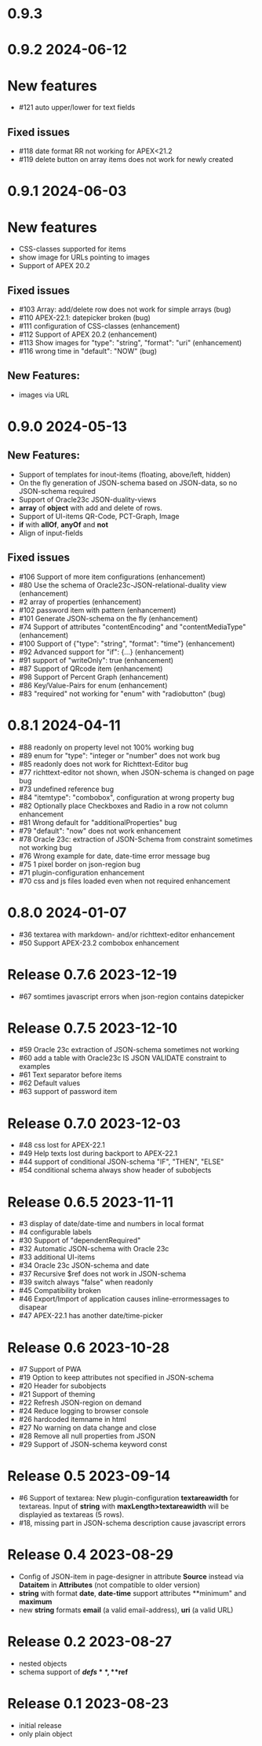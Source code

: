 # 0.9.3

# 0.9.2 2024-06-12

# New features
- #121 auto upper/lower for text fields

## Fixed issues

- #118 date format RR not working for APEX<21.2
- #119 delete button on array items does not work for newly created 

# 0.9.1 2024-06-03

# New features
- CSS-classes supported for items
- show image for URLs pointing to images
- Support of APEX 20.2

## Fixed issues
- #103 Array: add/delete row does not work for simple arrays (bug)
- #110 APEX-22.1: datepicker broken (bug)
- #111 configuration of CSS-classes (enhancement)
- #112 Support of APEX 20.2 (enhancement)
- #113 Show images for "type": "string", "format": "uri" (enhancement) 
- #116 wrong time in "default": "NOW" (bug)

## New Features:
- images via URL

# 0.9.0 2024-05-13

## New Features:
- Support of templates for inout-items (floating, above/left, hidden)
- On the fly generation of JSON-schema based on JSON-data, so no JSON-schema required
- Support of Oracle23c JSON-duality-views
- **array** of **object** with add and delete of rows.
- Support of UI-items QR-Code, PCT-Graph, Image
- **if** with **allOf**, **anyOf** and **not**
- Align of input-fields

## Fixed issues


- #106 Support of more item configurations (enhancement)
- #80 Use the schema of Oracle23c-JSON-relational-duality view (enhancement)
- #2 array of properties (enhancement)
- #102 password item with pattern (enhancement) 
- #101 Generate JSON-schema on the fly (enhancement)
- #74  Support of attributes "contentEncoding" and "contentMediaType" (enhancement)
- #100 Support of {"type": "string", "format": "time"} (enhancement)
- #92  Advanced support for "if": {...} (enhancement)
- #91  support of "writeOnly": true (enhancement)
- #87  Support of QRcode item (enhancement)
- #98  Support of Percent Graph (enhancement)
- #86  Key/Value-Pairs for enum (enhancement)
- #83  "required" not working for "enum" with "radiobutton" (bug)


# 0.8.1 2024-04-11
- #88 readonly on property level not 100% working bug
- #89 enum for "type": "integer or "number" does not work bug
- #85 readonly does not work for Richttext-Editor bug
- #77 richttext-editor not shown, when JSON-schema is changed on page bug
- #73 undefined reference bug
- #84 "itemtype": "combobox", configuration at wrong property bug
- #82 Optionally place Checkboxes and Radio in a row not column enhancement
- #81 Wrong default for "additionalProperties" bug
- #79 "default": "now" does not work enhancement
- #78 Oracle 23c: extraction of JSON-Schema from constraint sometimes not working bug
- #76 Wrong example for date, date-time error message bug
- #75 1 pixel border on json-region bug
- #71 plugin-configuration enhancement
- #70 css and js files loaded even when not required enhancement

# 0.8.0 2024-01-07
- #36 textarea with markdown- and/or richttext-editor enhancement
- #50 Support APEX-23.2 combobox enhancement

# Release 0.7.6 2023-12-19
 - #67 somtimes javascript errors when json-region contains datepicker

# Release 0.7.5 2023-12-10
 - #59 Oracle 23c extraction of JSON-schema sometimes not working
 - #60 add a table with Oracle23c IS JSON VALIDATE constraint to examples
 - #61 Text separator before items
 - #62 Default values
 - #63 support of password item

# Release 0.7.0 2023-12-03
- #48 css lost for APEX-22.1
- #49 Help texts lost during backport to APEX-22.1
- #44 support of conditional JSON-schema "IF", "THEN", "ELSE" 
- #54 conditional schema always show header of subobjects

# Release 0.6.5 2023-11-11
 - #3 display of date/date-time and numbers in local format
 - #4 configurable labels
 - #30 Support of "dependentRequired"
 - #32 Automatic JSON-schema with Oracle 23c
 - #33 additional UI-items
 - #34 Oracle 23c JSON-schema and date
 - #37 Recursive $ref does not work in JSON-schema
 - #39 switch always "false" when readonly
 - #45 Compatibility broken
 - #46 Export/Import of application causes inline-errormessages to disapear 
 - #47 APEX-22.1 has another date/time-picker


# Release 0.6 2023-10-28
- #7 Support of PWA
- #19 Option to keep attributes not specified in JSON-schema 
- #20 Header for subobjects 
- #21 Support of theming 
- #22 Refresh JSON-region on demand
- #24 Reduce logging to browser console
- #26 hardcoded itemname in html 
- #27 No warning on data change and close
- #28 Remove all null properties from JSON
- #29 Support of JSON-schema keyword const

# Release 0.5 2023-09-14
- #6 Support of textarea: New plugin-configuration **textareawidth** for textareas. Input of **string** with **maxLength>textareawidth** will be displayied as textareas (5 rows).
- #18, missing part in JSON-schema description cause javascript errors

# Release 0.4 2023-08-29
- Config of JSON-item in page-designer in attribute **Source** instead via **Dataitem** in **Attributes** (not compatible to older version)
- **string** with format **date**, **date-time** support attributes **minimum" and **maximum**
- new **string** formats **email** (a valid email-address), **uri** (a valid URL)

# Release 0.2  2023-08-27
- nested objects
- schema support of **$defs**, **$ref**

# Release 0.1 2023-08-23
- initial release
- only plain object